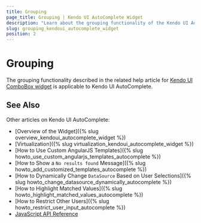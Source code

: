 ```yaml
---
title: Grouping
page_title: Grouping | Kendo UI AutoComplete Widget
description: "Learn about the grouping functionality of the Kendo UI AutoComplete widget."
slug: grouping_kendoui_autocomplete_widget
position: 2
---
```


# Grouping

The grouping functionality described in the related help article for [Kendo UI ComboBox widget](/web/combobox/grouping) is applicable to Kendo UI AutoComplete.

## See Also

Other articles on Kendo UI AutoComplete:

* [Overview of the Widget]({% slug overview_kendoui_autocomplete_widget %})
* [Virtualization]({% slug virtualization_kendoui_autocomplete_widget %})
* [How to Use Custom AngularJS Templates]({% slug howto_use_custom_angularjs_templates_autocomplete %})
* [How to Show a `No results found` Message]({% slug howto_add_customized_templates_autocomplete %})
* [How to Dynamically Change `DataSource` Based on User Selections]({% slug howto_change_datasource_dynamically_autocomplete %})
* [How to Highlight Matched Values]({% slug howto_highlight_matched_values_autocomplete %})
* [How to Restrict Other Users]({% slug howto_restrict_user_input_autocomplete %})
* [JavaScript API Reference](/api/javascript/ui/autocomplete)